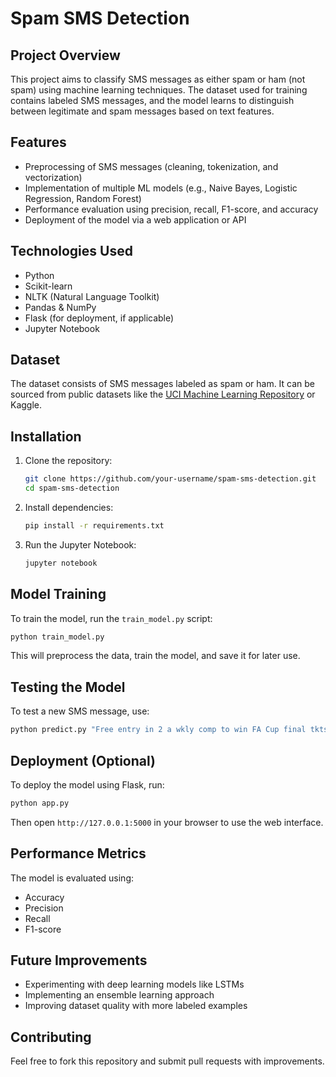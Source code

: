 # Spam SMS Detection

## Project Overview
This project aims to classify SMS messages as either spam or ham (not spam) using machine learning techniques. The dataset used for training contains labeled SMS messages, and the model learns to distinguish between legitimate and spam messages based on text features.

## Features
- Preprocessing of SMS messages (cleaning, tokenization, and vectorization)
- Implementation of multiple ML models (e.g., Naive Bayes, Logistic Regression, Random Forest)
- Performance evaluation using precision, recall, F1-score, and accuracy
- Deployment of the model via a web application or API

## Technologies Used
- Python
- Scikit-learn
- NLTK (Natural Language Toolkit)
- Pandas & NumPy
- Flask (for deployment, if applicable)
- Jupyter Notebook

## Dataset
The dataset consists of SMS messages labeled as spam or ham. It can be sourced from public datasets like the [UCI Machine Learning Repository](https://www.kaggle.com/datasets/uciml/sms-spam-collection-dataset) or Kaggle.

## Installation
1. Clone the repository:
   ```bash
   git clone https://github.com/your-username/spam-sms-detection.git
   cd spam-sms-detection
   ```
2. Install dependencies:
   ```bash
   pip install -r requirements.txt
   ```
3. Run the Jupyter Notebook:
   ```bash
   jupyter notebook
   ```

## Model Training
To train the model, run the `train_model.py` script:
```bash
python train_model.py
```
This will preprocess the data, train the model, and save it for later use.

## Testing the Model
To test a new SMS message, use:
```bash
python predict.py "Free entry in 2 a wkly comp to win FA Cup final tkts. Text FA to 87121"
```

## Deployment (Optional)
To deploy the model using Flask, run:
```bash
python app.py
```
Then open `http://127.0.0.1:5000` in your browser to use the web interface.

## Performance Metrics
The model is evaluated using:
- Accuracy
- Precision
- Recall
- F1-score

## Future Improvements
- Experimenting with deep learning models like LSTMs
- Implementing an ensemble learning approach
- Improving dataset quality with more labeled examples

## Contributing
Feel free to fork this repository and submit pull requests with improvements.



